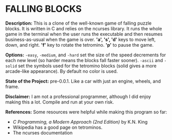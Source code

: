 # FALLING BLOCKS

**Description:** This is a clone of the well-known game of falling puzzle blocks. It is written in C and relies on the ncurses library. It runs the whole game in the terminal when the user runs the executable and then resumes business-as-usual when the game is over. **'a', 's', 'd'** keys to move left, down, and right. **'f'** key to rotate the tetromino. **'p'** to pause the game.

**Options:** `-easy`, `-medium`, and `-hard` set the size of the speed decrements for each new level (so harder means the blocks fall faster sooner). `-ascii` and `-solid` set the symbols used for the tetromino blocks (solid gives a more arcade-like appearance). By default no color is used.

**State of the Project:** pre-0.0.1. Like a car with just an engine, wheels, and frame.

**Disclaimer:** I am not a professional programmer, although I did enjoy making this a lot. Compile and run at your own risk.

**References:** Some resources were helpful while making this program so far:
- *C Programming, a Modern Approach (2nd Edition)* by K.N. King
- Wikipedia has a good page on tetrominos.
- The ncurses documentation
